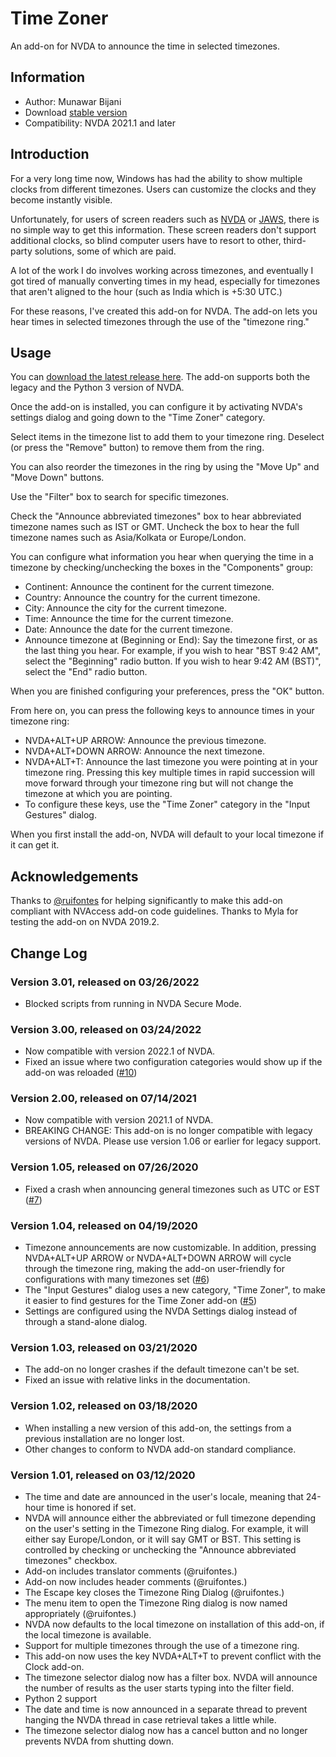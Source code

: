 # Time Zoner
An add-on for NVDA to announce the time in selected timezones.

## Information
* Author: Munawar Bijani
* Download [stable version][1]
* Compatibility: NVDA 2021.1 and later

## Introduction
For a very long time now, Windows has had the ability to show multiple clocks from different timezones. Users can customize the clocks and they become instantly visible.

Unfortunately, for users of screen readers such as [NVDA](https://www.nvaccess.org/) or [JAWS](http://www.freedomscientific.com), there is no simple way to get this information. These screen readers don't support additional clocks, so blind computer users have to resort to other, third-party solutions, some of which are paid.

A lot of the work I do involves working across timezones, and eventually I got tired of manually converting times in my head, especially for timezones that aren't aligned to the hour (such as India which is +5:30 UTC.)

For these reasons, I've created this add-on for NVDA. The add-on lets you hear times in selected timezones through the use of the "timezone ring."

## Usage
You can [download the latest release here][1]. The add-on supports both the legacy and the Python 3 version of NVDA.

Once the add-on is installed, you can configure it by activating NVDA's settings dialog and going down to the "Time Zoner" category.

Select items in the timezone list to add them to your timezone ring. Deselect (or press the "Remove" button)  to remove them from the ring.

You can also reorder the timezones in the ring by using the "Move Up" and "Move Down" buttons.

Use the "Filter" box to search for specific timezones.

Check the "Announce abbreviated timezones" box to hear abbreviated timezone names such as IST or GMT. Uncheck the box to hear the full timezone names such as Asia/Kolkata or Europe/London.

You can configure what information you hear when querying the time in a timezone by checking/unchecking the boxes in the "Components" group:

* Continent: Announce the continent for the current timezone.
* Country: Announce the country for the current timezone.
* City: Announce the city for the current timezone.
* Time: Announce the time for the current timezone.
* Date: Announce the date for the current timezone.
* Announce timezone at (Beginning or End): Say the timezone first, or as the last thing you hear. For example, if you wish to hear "BST 9:42 AM", select the "Beginning" radio button. If you wish to hear 9:42 AM (BST)", select the "End" radio button.

When you are finished configuring your preferences, press the "OK" button.

From here on, you can press the following keys to announce times in your timezone ring:

* NVDA+ALT+UP ARROW: Announce the previous timezone.
* NVDA+ALT+DOWN ARROW: Announce the next timezone.
* NVDA+ALT+T: Announce the last timezone you were pointing at in your timezone ring. Pressing this key multiple times in rapid succession will move forward through your timezone ring but will not change the timezone at which you are pointing.
* To configure these keys, use the "Time Zoner" category in the "Input Gestures" dialog.

When you first install the add-on, NVDA will default to your local timezone if it can get it.

## Acknowledgements
Thanks to [@ruifontes](https://github.com/ruifontes) for helping significantly to make this add-on compliant with NVAccess add-on code guidelines. Thanks to Myla for testing the add-on on NVDA 2019.2.

## Change Log

### Version 3.01, released on 03/26/2022
- Blocked scripts from running in NVDA Secure Mode.

### Version 3.00, released on 03/24/2022
- Now compatible with version 2022.1 of NVDA.
- Fixed an issue where two configuration categories would show up if the add-on was reloaded ([#10](https://github.com/munawarb/NVDA-Time-Zoner/issues/10))

### Version 2.00, released on 07/14/2021
- Now compatible with version 2021.1 of NVDA.
- BREAKING CHANGE: This add-on is no longer compatible with legacy versions of NVDA. Please use version 1.06 or earlier for legacy support.

### Version 1.05, released on 07/26/2020
- Fixed a crash when announcing general timezones such as UTC or EST ([#7](https://github.com/munawarb/NVDA-Time-Zoner/issues/7))

### Version 1.04, released on 04/19/2020
- Timezone announcements are now customizable. In addition, pressing NVDA+ALT+UP ARROW or NVDA+ALT+DOWN ARROW will cycle through the timezone ring, making the add-on user-friendly for configurations with many timezones set ([#6](https://github.com/munawarb/NVDA-Time-Zoner/issues/6))
- The "Input Gestures" dialog uses a new category, "Time Zoner", to make it easier to find gestures for the Time Zoner add-on ([#5](https://github.com/munawarb/NVDA-Time-Zoner/issues/5))
- Settings are configured using the NVDA Settings dialog instead of through a stand-alone dialog.

### Version 1.03, released on 03/21/2020
- The add-on no longer crashes if the default timezone can't be set.
- Fixed an issue with relative links in the documentation.

### Version 1.02, released on 03/18/2020
- When installing a new version of this add-on, the settings from a previous installation are no longer lost.
- Other changes to conform to NVDA add-on standard compliance.

### Version 1.01, released on 03/12/2020
- The time and date are announced in the user's locale, meaning that 24-hour time is honored if set.
- NVDA will announce either the abbreviated or full timezone depending on the user's setting in the Timezone Ring dialog. For example, it will either say Europe/London, or it will say GMT or BST. This setting is controlled by checking or unchecking the "Announce abbreviated timezones" checkbox.
- Add-on includes translator comments (@ruifontes.)
- Add-on now includes header comments (@ruifontes.)
- The Escape key closes the Timezone Ring Dialog (@ruifontes.)
- The menu item to open the Timezone Ring dialog is now named appropriately (@ruifontes.)
- NVDA now defaults to the local timezone on installation of this add-on, if the local timezone is available.
- Support for multiple timezones through the use of a timezone ring.
- This add-on now uses the key NVDA+ALT+T to prevent conflict with the Clock add-on.
- The timezone selector dialog now has a filter box. NVDA will announce the number of results as the user starts typing into the filter field.
- Python 2 support
- The date and time is now announced in a separate thread to prevent hanging the NVDA thread in case retrieval takes a little while.
- The timezone selector dialog now has a cancel button and no longer prevents NVDA from shutting down.

[1]: https://github.com/munawarb/NVDA-Time-Zoner/releases/latest